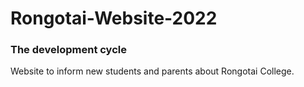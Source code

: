 # Rongotai-Website-2022
### The development cycle
Website to inform new students and parents about Rongotai College.

